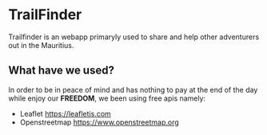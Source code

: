 # TrailFinder
Trailfinder is an webapp primaryly used to share and help other adventurers out in the Mauritius.

## What have we used?
In order to be in peace of mind and has nothing to pay at the end of the day while enjoy our **FREEDOM**, we been using free apis namely:
- Leaflet https://leafletjs.com
- Openstreetmap https://www.openstreetmap.org